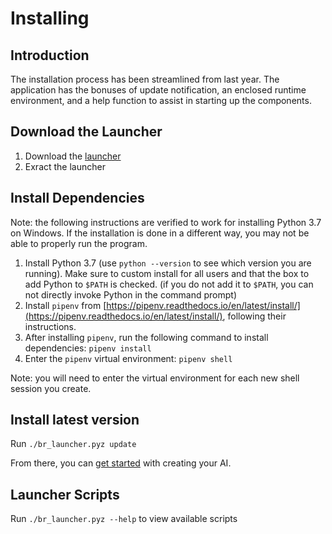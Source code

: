 # Installing

## Introduction

The installation process has been streamlined from last year. The application
has the bonuses of update notification, an enclosed runtime environment, and a help
function to assist in starting up the components.

## Download the Launcher

1. Download the [launcher](https://drive.google.com/file/d/1nIQvf_acyx-6rcEVy4S-V0P1D4vFWUBE/view?usp=sharing)
2. Exract the launcher

## Install Dependencies
Note: the following instructions are verified to work for installing Python 3.7 on Windows. If the installation is done in a different way, you may not be able to properly run the program.
1. Install Python 3.7 (use `python --version` to see which version you are running). Make sure to custom install for all
users and that the box to add Python to `$PATH` is checked. (if you do not add it to `$PATH`, you can not directly invoke Python 
in the command prompt)
2. Install `pipenv` from [https://pipenv.readthedocs.io/en/latest/install/](https://pipenv.readthedocs.io/en/latest/install/), following their instructions.
3. After installing `pipenv`, run the following command to install dependencies: `pipenv install`
4. Enter the `pipenv` virtual environment: `pipenv shell`

Note: you will need to enter the virtual environment for each new shell session you create.

## Install latest version
Run `./br_launcher.pyz update`

From there, you can [get started](getting_started.html) with creating your AI.

## Launcher Scripts

Run `./br_launcher.pyz --help` to view available scripts
